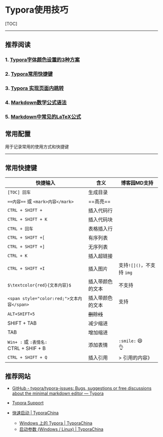 # Typora使用技巧

[TOC]

---

## 推荐阅读 

### 1.  [Typora字体颜色设置的3种方案](https://blog.csdn.net/liulei952413829/article/details/114670380)

### 2. [Typora常用快捷键](https://blog.csdn.net/LUSH_BOY/article/details/113731255?spm=1001.2101.3001.6661.1&utm_medium=distribute.pc_relevant_t0.none-task-blog-2%7Edefault%7ECTRLIST%7ERate-1-113731255-blog-124974118.pc_relevant_default&depth_1-utm_source=distribute.pc_relevant_t0.none-task-blog-2%7Edefault%7ECTRLIST%7ERate-1-113731255-blog-124974118.pc_relevant_default&utm_relevant_index=1)

### 3. [Typora 实现页面内跳转](https://blog.csdn.net/Syc1102g/article/details/124127853)

### 4. [Markdown数学公式语法](https://www.jianshu.com/p/383e8149136c)

### 5. [Markdown中常见的LaTeX公式](https://www.jianshu.com/p/4bf8d083b8ab)



## 常用配置

用于记录常用的使用方式和快捷键

---

## 常用快捷键

| 快捷输入                                   | 含义             | 博客园MD支持              |
| ------------------------------------------ | ---------------- | ------------------------- |
| `[TOC] 回车`                               | 生成目录         |                           |
| `==内容==` 或 `<mark>内容</mark>`          | ==高亮==         |                           |
| `CTRL + SHIFT + `                          | 插入代码行       |                           |
| `CTRL + SHIFT + K`                         | 插入代码块       |                           |
| `CTRL + 回车`                              | 表格插入行       |                           |
| `CTRL + SHIFT +[`                          | 有序列表         |                           |
| `CTRL + SHIFT +]`                          | 无序列表         |                           |
| `CTRL + K`                                 | 插入超链接       |                           |
| `CTRL + SHIFT +I`                          | 插入图片         | 支持`![]()`，不支持 `img` |
| `$\textcolor{red}{文本内容}$`              | 插入带颜色的文本 | 不支持                    |
| `<span style="color:red;">文本内容</span>` | 插入带颜色的文本 | 支持                      |
| `ALT+SHIFT+5`                              | ~~删除线~~       |                           |
| SHIFT + TAB                                | 减少缩进         |                           |
| TAB                                        | 增加缩进         |                           |
| `Win+ :` 或  `:表情名:`<br>CTRL + SHIF + B | 添加表情         | `:smile:` :smile:<br />👌  |
| `CTRL + SHIFT + Q`                         | 插入引用         | > 引用的内容》            |

## 推荐网站

- [GitHub - typora/typora-issues: Bugs, suggestions or free discussions about the minimal markdown editor — Typora](https://github.com/typora/typora-issues)
- [Typora Support](https://support.typoraio.cn/)

- [快速启动 | TyporaChina](https://typorachina.com/guide/)
  - [Windows 上的 Typora | TyporaChina](https://typorachina.com/guide/quick-start/typora-on-windows.html)
  - [启动参数 (Windows / Linux) | TyporaChina](https://typorachina.com/guide/how-tos/launch-arguments.html)

